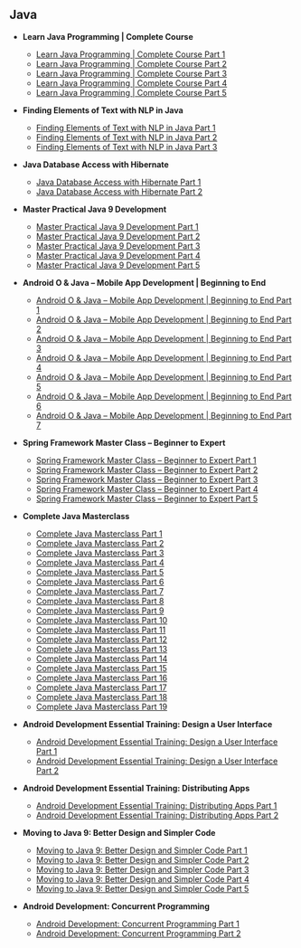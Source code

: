 ## Java

 * **Learn Java Programming | Complete Course**
   * [Learn Java Programming | Complete Course Part 1](http://mede.life/M9uCS)
   * [Learn Java Programming | Complete Course Part 2](http://mede.life/nqzDs)
   * [Learn Java Programming | Complete Course Part 3](http://mede.life/kgajg)
   * [Learn Java Programming | Complete Course Part 4](http://mede.life/DQlcy)
   * [Learn Java Programming | Complete Course Part 5](http://mede.life/8TQ5f)
 
 * **Finding Elements of Text with NLP in Java**
   * [Finding Elements of Text with NLP in Java Part 1](http://mede.life/QgIt2)
   * [Finding Elements of Text with NLP in Java Part 2](http://mede.life/cqMWW)
   * [Finding Elements of Text with NLP in Java Part 3](http://mede.life/NXhqT)
 
 * **Java Database Access with Hibernate**
   * [Java Database Access with Hibernate Part 1](http://mede.life/QIQ3t)
   * [Java Database Access with Hibernate Part 2](http://mede.life/ZHvh9)
 
 * **Master Practical Java 9 Development**
   * [Master Practical Java 9 Development Part 1](http://mede.life/KYInn)
   * [Master Practical Java 9 Development Part 2](http://mede.life/CuZGY)
   * [Master Practical Java 9 Development Part 3](http://mede.life/NnOMA)
   * [Master Practical Java 9 Development Part 4](http://mede.life/S4PZo)
   * [Master Practical Java 9 Development Part 5](http://mede.life/7cOf4)

 * **Android O & Java – Mobile App Development | Beginning to End**
   * [Android O & Java – Mobile App Development | Beginning to End Part 1](http://mede.life/vhUe1)
   * [Android O & Java – Mobile App Development | Beginning to End Part 2](http://mede.life/Ab9XN)
   * [Android O & Java – Mobile App Development | Beginning to End Part 3](http://mede.life/MLqQE)
   * [Android O & Java – Mobile App Development | Beginning to End Part 4](http://mede.life/gUXZB)
   * [Android O & Java – Mobile App Development | Beginning to End Part 5](http://mede.life/uR2oE)
   * [Android O & Java – Mobile App Development | Beginning to End Part 6](http://mede.life/i0BCM)
   * [Android O & Java – Mobile App Development | Beginning to End Part 7](http://mede.life/QjQte)
 
 * **Spring Framework Master Class – Beginner to Expert**
   * [Spring Framework Master Class – Beginner to Expert Part 1](http://mede.life/7E3n6)
   * [Spring Framework Master Class – Beginner to Expert Part 2](http://mede.life/8T9N8)
   * [Spring Framework Master Class – Beginner to Expert Part 3](http://mede.life/gxVto)
   * [Spring Framework Master Class – Beginner to Expert Part 4](http://mede.life/kM3M7)
   * [Spring Framework Master Class – Beginner to Expert Part 5](http://mede.life/ykapT)

 * **Complete Java Masterclass**
   * [Complete Java Masterclass Part 1](http://mede.life/HozFZ)
   * [Complete Java Masterclass Part 2](http://mede.life/ahgJr)
   * [Complete Java Masterclass Part 3](http://mede.life/7COWX)
   * [Complete Java Masterclass Part 4](http://mede.life/yrE0m)
   * [Complete Java Masterclass Part 5](http://mede.life/1SmuY)
   * [Complete Java Masterclass Part 6](http://mede.life/Ut2SF)
   * [Complete Java Masterclass Part 7](http://mede.life/YToyx)
   * [Complete Java Masterclass Part 8](http://mede.life/EojYR)
   * [Complete Java Masterclass Part 9](http://mede.life/zAY8f)
   * [Complete Java Masterclass Part 10](http://mede.life/Cb3wv)
   * [Complete Java Masterclass Part 11](http://mede.life/pupA7)
   * [Complete Java Masterclass Part 12](http://mede.life/xhOru)
   * [Complete Java Masterclass Part 13](http://mede.life/XIA81)
   * [Complete Java Masterclass Part 14](http://mede.life/QQbce)
   * [Complete Java Masterclass Part 15](http://mede.life/oXzRC)
   * [Complete Java Masterclass Part 16](http://mede.life/qxLLk)
   * [Complete Java Masterclass Part 17](http://mede.life/H8IlI)
   * [Complete Java Masterclass Part 18](http://mede.life/2HIXM)
   * [Complete Java Masterclass Part 19](http://mede.life/iu1oX)

 * **Android Development Essential Training: Design a User Interface**
   * [Android Development Essential Training: Design a User Interface Part 1](http://mede.life/i5jnI)
   * [Android Development Essential Training: Design a User Interface Part 2](http://mede.life/5pl6b)

 * **Android Development Essential Training: Distributing Apps**
   * [Android Development Essential Training: Distributing Apps Part 1](http://1ink.cc/4W6Lg)
   * [Android Development Essential Training: Distributing Apps Part 2](http://1ink.cc/aRHgu)
   
 * **Moving to Java 9: Better Design and Simpler Code**
   * [Moving to Java 9: Better Design and Simpler Code Part 1](http://1ink.cc/TJqQf)
   * [Moving to Java 9: Better Design and Simpler Code Part 2](http://1ink.cc/XHKWy)
   * [Moving to Java 9: Better Design and Simpler Code Part 3](http://1ink.cc/YW85a)
   * [Moving to Java 9: Better Design and Simpler Code Part 4](http://1ink.cc/SmJXX)
   * [Moving to Java 9: Better Design and Simpler Code Part 5](http://1ink.cc/3Wtte)
   
 * **Android Development: Concurrent Programming**
   * [Android Development: Concurrent Programming Part 1](http://1ink.cc/l8Uux)
   * [Android Development: Concurrent Programming Part 2](http://1ink.cc/5HnZ8)
